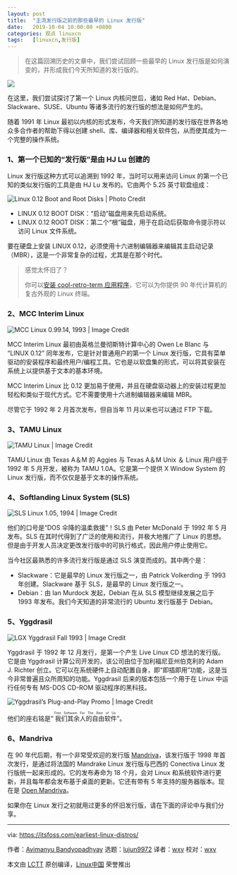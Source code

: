 ```yaml
---
layout: post
title:	"主流发行版之前的那些最早的 Linux 发行版"
date:	2019-10-04 10:00:00 +0800 
categories:	观点 linuxcn 
tags:	[linuxcn,发行版]
---
```




> 
> 在这篇回溯历史的文章中，我们尝试回顾一些最早的 Linux 发行版是如何演变的，并形成我们今天所知道的发行版的。
> 
> 
> 


![](/Asserts/Images//attachment/album/201910/04/100019oc79ftxhuw91x7rc.png)


在这里，我们尝试探讨了第一个 Linux 内核问世后，诸如 Red Hat、Debian、Slackware、SUSE、Ubuntu 等诸多流行的发行版的想法是如何产生的。


随着 1991 年 Linux 最初以内核的形式发布，今天我们所知道的发行版在世界各地众多合作者的帮助下得以创建 shell、库、编译器和相关软件包，从而使其成为一个完整的操作系统。


### 1、第一个已知的“发行版”是由 HJ Lu 创建的


Linux 发行版这种方式可以追溯到 1992 年，当时可以用来访问 Linux 的第一个已知的类似发行版的工具是由 HJ Lu 发布的。它由两个 5.25 英寸软盘组成：


![Linux 0.12 Boot and Root Disks | Photo Credit](/Asserts/Images//attachment/album/201910/04/100021xb3xz61oozxbcbqq.jpg)


* LINUX 0.12 BOOT DISK：“启动”磁盘用来先启动系统。
* LINUX 0.12 ROOT DISK：第二个“根”磁盘，用于在启动后获取命令提示符以访问 Linux 文件系统。


要在硬盘上安装 LINUX 0.12，必须使用十六进制编辑器来编辑其主启动记录（MBR），这是一个非常复杂的过程，尤其是在那个时代。



> 
> 感觉太怀旧了？
> 
> 
> 你可以[安装 cool-retro-term 应用程序](https://itsfoss.com/cool-retro-term/)，它可以为你提供 90 年代计算机的复古外观的 Linux 终端。
> 
> 
> 


### 2、MCC Interim Linux


![MCC Linux 0.99.14, 1993 | Image Credit](/Asserts/Images//attachment/album/201910/04/100028sbt9ujbjx29xuxpg.jpg)


MCC Interim Linux 最初由英格兰曼彻斯特计算中心的 Owen Le Blanc 与 “LINUX 0.12” 同年发布，它是针对普通用户的第一个 Linux 发行版，它具有菜单驱动的安装程序和最终用户/编程工具。它也是以软盘集的形式，可以将其安装在系统上以提供基于文本的基本环境。


MCC Interim Linux 比 0.12 更加易于使用，并且在硬盘驱动器上的安装过程更加轻松和类似于现代方式。它不需要使用十六进制编辑器来编辑 MBR。


尽管它于 1992 年 2 月首次发布，但自当年 11 月以来也可以通过 FTP 下载。


### 3、TAMU Linux


![TAMU Linux | Image Credit](/Asserts/Images//attachment/album/201910/04/100029kz397iwlonxoyxr9.jpg)


TAMU Linux 由 Texas A＆M 的 Aggies 与 Texas A＆M Unix ＆ Linux 用户组于 1992 年 5 月开发，被称为 TAMU 1.0A。它是第一个提供 X Window System 的 Linux 发行版，而不仅仅是基于文本的操作系统。


### 4、Softlanding Linux System (SLS)


![SLS Linux 1.05, 1994 | Image Credit](/Asserts/Images//attachment/album/201910/04/100031cromfglvzipyyrqg.jpg)


他们的口号是“DOS 伞降的温柔救援”！SLS 由 Peter McDonald 于 1992 年 5 月发布。SLS 在其时代得到了广泛的使用和流行，并极大地推广了 Linux 的思想。但是由于开发人员决定更改发行版中的可执行格式，因此用户停止使用它。


当今社区最熟悉的许多流行发行版是通过 SLS 演变而成的。其中两个是：


* Slackware：它是最早的 Linux 发行版之一，由 Patrick Volkerding 于 1993 年创建。Slackware 基于 SLS，是最早的 Linux 发行版之一。
* Debian：由 Ian Murdock 发起，Debian 在从 SLS 模型继续发展之后于 1993 年发布。我们今天知道的非常流行的 Ubuntu 发行版基于 Debian。


### 5、Yggdrasil


![LGX Yggdrasil Fall 1993 | Image Credit](/Asserts/Images//attachment/album/201910/04/100034o21yhz60az10dg88.jpg)


Yggdrasil 于 1992 年 12 月发行，是第一个产生 Live Linux CD 想法的发行版。它是由 Yggdrasil 计算公司开发的，该公司由位于加利福尼亚州伯克利的 Adam J. Richter 创立。它可以在系统硬件上自动配置自身，即“即插即用”功能，这是当今非常普遍且众所周知的功能。Yggdrasil 后来的版本包括一个用于在 Linux 中运行任何专有 MS-DOS CD-ROM 驱动程序的黑科技。


![Yggdrasil’s Plug-and-Play Promo | Image Credit](/Asserts/Images//attachment/album/201910/04/100035rf14o70x5jt9l590.jpg)


他们的座右铭是“<ruby> 我们其余人的自由软件 <rp>  （ </rp> <rt>  Free Software For The Rest of Us </rt> <rp>  ） </rp></ruby>”。


### 6、Mandriva


在 90 年代后期，有一个非常受欢迎的发行版 [Mandriva](https://en.wikipedia.org/wiki/Mandriva_Linux)，该发行版于 1998 年首次发行，是通过将法国的 Mandrake Linux 发行版与巴西的 Conectiva Linux 发行版统一起来形成的。它的发布寿命为 18 个月，会对 Linux 和系统软件进行更新，并且每年都会发布基于桌面的更新。它还有带有 5 年支持的服务器版本。现在是 [Open Mandriva](https://www.openmandriva.org/)。


如果你在 Linux 发行之初就用过更多的怀旧发行版，请在下面的评论中与我们分享。




---


via: <https://itsfoss.com/earliest-linux-distros/>


作者：[Avimanyu Bandyopadhyay](https://itsfoss.com/author/avimanyu/) 选题：[lujun9972](https://github.com/lujun9972) 译者：[wxy](https://github.com/wxy) 校对：[wxy](https://github.com/wxy)


本文由 [LCTT](https://github.com/LCTT/TranslateProject) 原创编译，[Linux中国](https://linux.cn/) 荣誉推出
